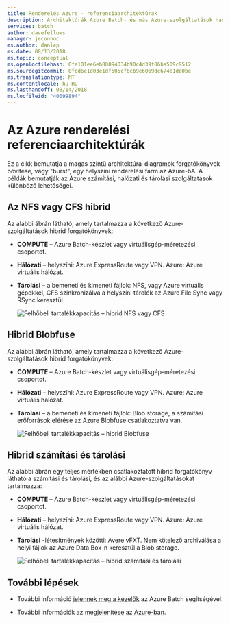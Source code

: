 ```yaml
---
title: Renderelés Azure - referenciaarchitektúrák
description: Architektúrák Azure Batch- és más Azure-szolgáltatások használatával kiterjesztheti helyszíni renderelési farm által tartalékkapacitás képzése a felhőben
services: batch
author: davefellows
manager: jeconnoc
ms.author: danlep
ms.date: 08/13/2018
ms.topic: conceptual
ms.openlocfilehash: 0fe101ee6eb88094034b90c4d39f06ba509c9512
ms.sourcegitcommit: 0fcd6e1d03e1df505cf6cb9e6069dc674e1de0be
ms.translationtype: MT
ms.contentlocale: hu-HU
ms.lasthandoff: 08/14/2018
ms.locfileid: "40099894"
---
```

# <a name="reference-architectures-for-azure-rendering"></a>Az Azure renderelési referenciaarchitektúrák

Ez a cikk bemutatja a magas szintű architektúra-diagramok forgatókönyvek bővítése, vagy "burst", egy helyszíni renderelési farm az Azure-bA. A példák bemutatják az Azure számítási, hálózati és tárolási szolgáltatások különböző lehetőségei.

## <a name="hybrid-with-nfs-or-cfs"></a>Az NFS vagy CFS hibrid

Az alábbi ábrán látható, amely tartalmazza a következő Azure-szolgáltatások hibrid forgatókönyvek:

* **COMPUTE** – Azure Batch-készlet vagy virtuálisgép-méretezési csoportot.

* **Hálózati** – helyszíni: Azure ExpressRoute vagy VPN. Azure: Azure virtuális hálózat.

* **Tárolási** – a bemeneti és kimeneti fájlok: NFS, vagy Azure virtuális gépekkel, CFS szinkronizálva a helyszíni tárolók az Azure File Sync vagy RSync keresztül.

  ![Felhőbeli tartalékkapacitás – hibrid NFS vagy CFS](./media/batch-rendering-architectures/hybrid-nfs-cfs.png)

## <a name="hybrid-with-blobfuse"></a>Hibrid Blobfuse

Az alábbi ábrán látható, amely tartalmazza a következő Azure-szolgáltatások hibrid forgatókönyvek:

* **COMPUTE** – Azure Batch-készlet vagy virtuálisgép-méretezési csoportot.

* **Hálózati** – helyszíni: Azure ExpressRoute vagy VPN. Azure: Azure virtuális hálózat.

* **Tárolási** – a bemeneti és kimeneti fájlok: Blob storage, a számítási erőforrások elérése az Azure Blobfuse csatlakoztatva van.

  ![Felhőbeli tartalékkapacitás – hibrid Blobfuse](./media/batch-rendering-architectures/hybrid-blob-fuse.png)

## <a name="hybrid-compute-and-storage"></a>Hibrid számítási és tárolási

Az alábbi ábrán egy teljes mértékben csatlakoztatott hibrid forgatókönyv látható a számítási és tárolási, és az alábbi Azure-szolgáltatásokat tartalmazza:

* **COMPUTE** – Azure Batch-készlet vagy virtuálisgép-méretezési csoportot.

* **Hálózati** – helyszíni: Azure ExpressRoute vagy VPN. Azure: Azure virtuális hálózat.

* **Tárolási** -létesítmények közötti: Avere vFXT. Nem kötelező archiválása a helyi fájlok az Azure Data Box-n keresztül a Blob storage.

  ![Felhőbeli tartalékkapacitás – hibrid számítási és tárolási](./media/batch-rendering-architectures/hybrid-compute-storage.png)


## <a name="next-steps"></a>További lépések

* További információ [jelennek meg a kezelők](batch-rendering-render-managers.md) az Azure Batch segítségével.

* További információk az [megjelenítése az Azure-ban](batch-rendering-service.md).